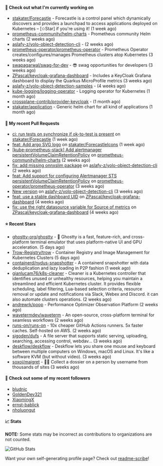 #### 👷 Check out what I'm currently working on

- [stakater/Forecastle](https://github.com/stakater/Forecastle) - Forecastle is a control panel which dynamically discovers and provides a launchpad to access applications deployed on Kubernetes  – [✩Star] if you&#39;re using it! (1 week ago)
- [prometheus-community/helm-charts](https://github.com/prometheus-community/helm-charts) - Prometheus community Helm charts (2 weeks ago)
- [aslafy-z/yolo-object-detection-cli](https://github.com/aslafy-z/yolo-object-detection-cli) -  (2 weeks ago)
- [prometheus-operator/prometheus-operator](https://github.com/prometheus-operator/prometheus-operator) - Prometheus Operator creates/configures/manages Prometheus clusters atop Kubernetes (3 weeks ago)
- [swapagarwal/swag-for-dev](https://github.com/swapagarwal/swag-for-dev) - 😎 swag opportunities for developers (3 weeks ago)
- [ZPascal/keycloak-grafana-dashboard](https://github.com/ZPascal/keycloak-grafana-dashboard) - Includes a KeyCloak Grafana dashboard to display the Quarkus MicroProfile metrics (3 weeks ago)
- [aslafy-z/yolo-object-detection-samples](https://github.com/aslafy-z/yolo-object-detection-samples) -  (4 weeks ago)
- [kube-logging/logging-operator](https://github.com/kube-logging/logging-operator) - Logging operator for Kubernetes (1 month ago)
- [crossplane-contrib/provider-keycloak](https://github.com/crossplane-contrib/provider-keycloak) -  (1 month ago)
- [stakater/application](https://github.com/stakater/application) - Generic helm chart for all kind of applications (1 month ago)



#### 🔨 My recent Pull Requests

- [ci: run tests on synchronize if ok-to-test is present](https://github.com/stakater/Forecastle/pull/469) on [stakater/Forecastle](https://github.com/stakater/Forecastle) (1 week ago)
- [feat: Add argo SVG logo](https://github.com/stakater/ForecastleIcons/pull/40) on [stakater/ForecastleIcons](https://github.com/stakater/ForecastleIcons) (1 week ago)
- [[kube-prometheus-stack] Add alertmanager persistentVolumeClaimRetentionPolicy](https://github.com/prometheus-community/helm-charts/pull/5078) on [prometheus-community/helm-charts](https://github.com/prometheus-community/helm-charts) (2 weeks ago)
- [fix: add missing onnxslim package](https://github.com/aslafy-z/yolo-object-detection-cli/pull/30) on [aslafy-z/yolo-object-detection-cli](https://github.com/aslafy-z/yolo-object-detection-cli) (2 weeks ago)
- [feat: Add support for configuring Alertmanager STS persistentVolumeClaimRetentionPolicy](https://github.com/prometheus-operator/prometheus-operator/pull/7183) on [prometheus-operator/prometheus-operator](https://github.com/prometheus-operator/prometheus-operator) (3 weeks ago)
- [New version](https://github.com/aslafy-z/yolo-object-detection-cli/pull/13) on [aslafy-z/yolo-object-detection-cli](https://github.com/aslafy-z/yolo-object-detection-cli) (3 weeks ago)
- [feat: use a stable dashboard UID](https://github.com/ZPascal/keycloak-grafana-dashboard/pull/6) on [ZPascal/keycloak-grafana-dashboard](https://github.com/ZPascal/keycloak-grafana-dashboard) (4 weeks ago)
- [fix: use the right datasource variable for Source of metrics](https://github.com/ZPascal/keycloak-grafana-dashboard/pull/5) on [ZPascal/keycloak-grafana-dashboard](https://github.com/ZPascal/keycloak-grafana-dashboard) (4 weeks ago)

#### ⭐ Recent Stars

- [ghostty-org/ghostty](https://github.com/ghostty-org/ghostty) - 👻 Ghostty is a fast, feature-rich, and cross-platform terminal emulator that uses platform-native UI and GPU acceleration. (5 days ago)
- [Trow-Registry/trow](https://github.com/Trow-Registry/trow) - Container Registry and Image Management for Kubernetes Clusters (5 days ago)
- [containerd/nydus-snapshotter](https://github.com/containerd/nydus-snapshotter) - A containerd snapshotter with data deduplication and lazy loading in P2P fashion (1 week ago)
- [gianlucam76/k8s-cleaner](https://github.com/gianlucam76/k8s-cleaner) - Cleaner is a Kubernetes controller that identifies unused or unhealthy resources, helping you maintain a streamlined and efficient Kubernetes cluster. It provides flexible scheduling, label filtering, Lua-based selection criteria, resource removal or update and notifications via Slack, Webex and Discord. it can also automate clusters operations. (2 weeks ago)
- [andrewrk/poop](https://github.com/andrewrk/poop) - Performance Optimizer Observation Platform (2 weeks ago)
- [wavetermdev/waveterm](https://github.com/wavetermdev/waveterm) - An open-source, cross-platform terminal for seamless workflows (2 weeks ago)
- [runs-on/runs-on](https://github.com/runs-on/runs-on) - 10x cheaper GitHub Actions runners. 5x faster caches. Self-hosted on AWS. (2 weeks ago)
- [sigoden/dufs](https://github.com/sigoden/dufs) - A file server that supports static serving, uploading, searching, accessing control, webdav... (3 weeks ago)
- [deskflow/deskflow](https://github.com/deskflow/deskflow) - Deskflow lets you share one mouse and keyboard between multiple computers on Windows, macOS and Linux. It&#39;s like a software KVM (but without video). (3 weeks ago)
- [soxoj/maigret](https://github.com/soxoj/maigret) - 🕵️‍♂️ Collect a dossier on a person by username from thousands of sites (3 weeks ago)

#### 👯 Check out some of my recent followers

- [bludnic](https://github.com/bludnic)
- [GoldenDev321](https://github.com/GoldenDev321)
- [XiaomingX](https://github.com/XiaomingX)
- [ernst-bablick](https://github.com/ernst-bablick)
- [nholuongut](https://github.com/nholuongut)

#### 📈 Stats

**NOTE:** Some stats may be incorrect as contributions to organizations
are not counted.

![GitHub Stats](https://github-readme-stats.vercel.app/api?username=aslafy-z&count_private=false&theme=tokyonight&show_icons=true)

Want your own self-generating profile page? Check out [readme-scribe](https://github.com/muesli/readme-scribe)!
